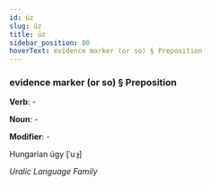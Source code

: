 ```yaml
---
id: üz
slug: üz
title: üz
sidebar_position: 80
hoverText: evidence marker (or so) § Preposition
---
```


### evidence marker (or so) § Preposition

**Verb**: -

**Noun**: -

**Modifier**: -

Hungarian úgy [ˈuːɟ]

*Uralic Language Family*